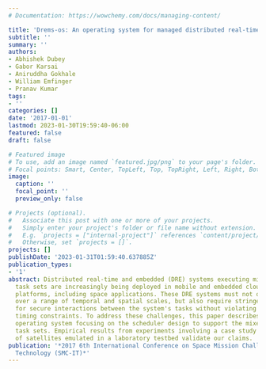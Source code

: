 ```yaml
---
# Documentation: https://wowchemy.com/docs/managing-content/

title: 'Drems-os: An operating system for managed distributed real-time embedded systems'
subtitle: ''
summary: ''
authors:
- Abhishek Dubey
- Gabor Karsai
- Aniruddha Gokhale
- William Emfinger
- Pranav Kumar
tags:
- ''
categories: []
date: '2017-01-01'
lastmod: 2023-01-30T19:59:40-06:00
featured: false
draft: false

# Featured image
# To use, add an image named `featured.jpg/png` to your page's folder.
# Focal points: Smart, Center, TopLeft, Top, TopRight, Left, Right, BottomLeft, Bottom, BottomRight.
image:
  caption: ''
  focal_point: ''
  preview_only: false

# Projects (optional).
#   Associate this post with one or more of your projects.
#   Simply enter your project's folder or file name without extension.
#   E.g. `projects = ["internal-project"]` references `content/project/deep-learning/index.md`.
#   Otherwise, set `projects = []`.
projects: []
publishDate: '2023-01-31T01:59:40.637885Z'
publication_types:
- '1'
abstract: Distributed real-time and embedded (DRE) systems executing mixed criticality
  task sets are increasingly being deployed in mobile and embedded cloud computing
  platforms, including space applications. These DRE systems must not only operate
  over a range of temporal and spatial scales, but also require stringent assurances
  for secure interactions between the system's tasks without violating their individual
  timing constraints. To address these challenges, this paper describes a novel distributed
  operating system focusing on the scheduler design to support the mixed criticality
  task sets. Empirical results from experiments involving a case study of a cluster
  of satellites emulated in a laboratory testbed validate our claims.
publication: '*2017 6th International Conference on Space Mission Challenges for Information
  Technology (SMC-IT)*'
---
```


